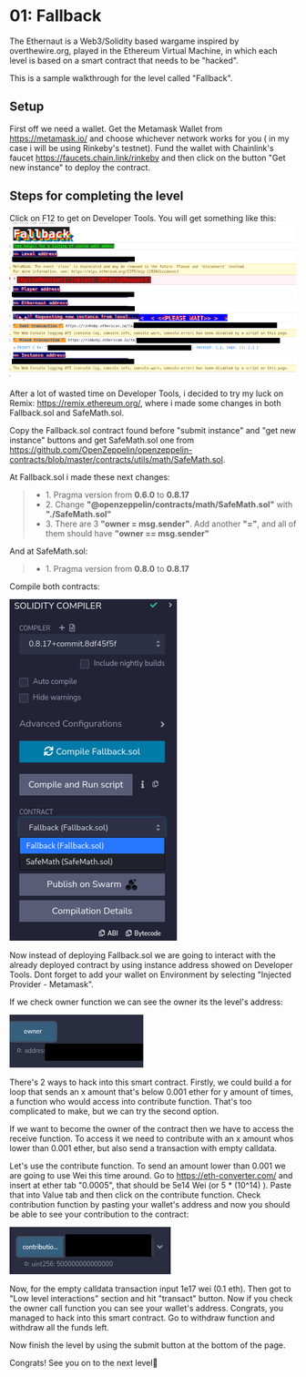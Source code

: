 # 01: Fallback

The Ethernaut is a Web3/Solidity based wargame inspired by overthewire.org, played in the Ethereum Virtual Machine, in which each level is based on a smart contract that needs to be "hacked".

This is a sample walkthrough for the level called "Fallback".

## Setup

First off we need a wallet. Get the Metamask Wallet from https://metamask.io/ and choose whichever network works for you ( in my case i will be using Rinkeby's testnet).
Fund the wallet with Chainlink's faucet https://faucets.chain.link/rinkeby and then click on the button "Get new instance" to deploy the contract.

## Steps for completing the level
Click on F12 to get on Developer Tools. You will get something like this:
<img src="./images/image1.png">

After a lot of wasted time on Developer Tools, i decided to try my luck on Remix: https://remix.ethereum.org/, where i made some changes in both Fallback.sol and SafeMath.sol. 

Copy the Fallback.sol contract found before "submit instance" and "get new instance" buttons and get SafeMath.sol one from https://github.com/OpenZeppelin/openzeppelin-contracts/blob/master/contracts/utils/math/SafeMath.sol.

At Fallback.sol i made these next changes:
>- <value> 1. Pragma version from **0.6.0** to **0.8.17**
>- <value> 2. Change **"@openzeppelin/contracts/math/SafeMath.sol"** with **"./SafeMath.sol"**
>- <value> 3. There are 3 **"owner = msg.sender"**. Add another **"="**, and all of them should have **"owner == msg.sender"**

And at SafeMath.sol:
>- <value> 1. Pragma version from **0.8.0** to **0.8.17**

Compile both contracts:

<img src="./images/image2.png">

Now instead of deploying Fallback.sol we are going to interact with the already deployed contract by using instance address showed on Developer Tools. Dont forget to add your wallet on Environment by selecting "Injected Provider - Metamask".

If we check owner function we can see the owner its the level's address:
  
<img src="./images/image3.png">

There's 2 ways to hack into this smart contract. Firstly, we could build a for loop that sends an x amount that's below 0.001 ether for y amount of times, a function who would access into contribute function. That's too complicated to make, but we can try the second option.

If we want to become the owner of the contract then we have to access the receive function. To access it we need to contribute with an x amount whos lower than 0.001 ether, but also send a transaction with empty calldata. 

Let's use the contribute function. To send an amount lower than 0.001 we are going to use Wei this time around. Go to https://eth-converter.com/ and insert at ether tab "0.0005", that should be 5e14 Wei (or 5 * (10^14) ). Paste that into Value tab and then click on the contribute function. Check contribution function by pasting your wallet's address and now you should be able to see your contribution to the contract:
  
<img src="./images/image4.png">

Now, for the empty calldata transaction input 1e17 wei (0.1 eth). Then got to "Low level interactions" section and hit "transact" button. Now if you check the owner call function you can see your wallet's address. Congrats, you managed to hack into this smart contract. Go to withdraw function and withdraw all the funds left.  

Now finish the level by using the submit button at the bottom of the page.

Congrats! See you on to the next level:wave:
